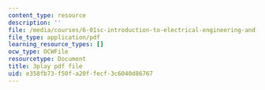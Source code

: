 ```yaml
---
content_type: resource
description: ''
file: /media/courses/6-01sc-introduction-to-electrical-engineering-and-computer-science-i-spring-2011/e358fb73f50fa20ffecf3c6040d86767_SpS3ud58yTI.pdf
file_type: application/pdf
learning_resource_types: []
ocw_type: OCWFile
resourcetype: Document
title: 3play pdf file
uid: e358fb73-f50f-a20f-fecf-3c6040d86767
---
```

